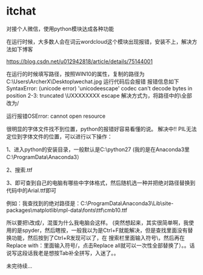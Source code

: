 # itchat

对接个人微信，使用python模块达成各种功能

在运行时候，大多数人会在词云wordcloud这个模块出现报错，安装不上，解决方法如下博客

https://blog.csdn.net/u012942818/article/details/75144001

在运行的时候填写路径，按照WIN10的属性，复制的路径为C:\Users\ArcherX\Desktop\wechat.jpg
运行代码后会报错
报错信息如下SyntaxError: (unicode error) 'unicodeescape' codec can't decode bytes in position 2-3: truncated \UXXXXXXXX escape
解决方式为，将路径中的\全部改为/


运行报错OSError: cannot open resource

很明显的字体文件找不到位置，python的报错好容易看懂的说。
解决中!!
PIL无法定位到字体文件的位置，可以进行以下操作：


1、进入python的安装目录，一般默认是C:\python27
(我的是在Anaconda3里C:\ProgramData\Anaconda3）

2、搜索.ttf


3、即可查到自己的电脑有哪些中字体格式，然后随机选一种并把绝对路径替换到代码中的Arial.ttf即可


例如：我查找到的绝对路径是：C:\ProgramData\Anaconda3\Lib\site-packages\matplotlib\mpl-data\fonts\ttf\cmb10.ttf

所以要把\改成/，混蛋为什么我电脑会这样。
(突然想起来，其实很简单啊，我使用的是spyder，然后瞎按，一般我以为是Ctrl+F就能解决，但是查找里面没有替换功能，然后按到了Ctrl+R发现可以了，在
搜索栏里面输入符号\，然后再在Replace with：里面输入符号/，点击Replace all就可以一次性全部替换了）。。话说写这段话我老是想按Tab补全拼写，入迷了。。




未完待续...
